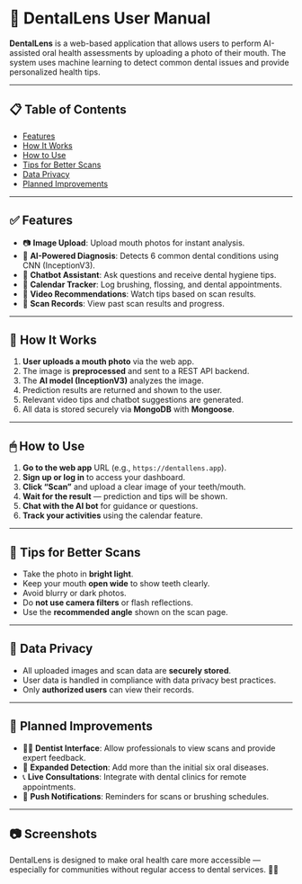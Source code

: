 # 🦷 DentalLens User Manual

**DentalLens** is a web-based application that allows users to perform AI-assisted oral health assessments by uploading a photo of their mouth. The system uses machine learning to detect common dental issues and provide personalized health tips.

---

## 📋 Table of Contents

- [Features](#features)
- [How It Works](#how-it-works)
- [How to Use](#how-to-use)
- [Tips for Better Scans](#tips-for-better-scans)
- [Data Privacy](#data-privacy)
- [Planned Improvements](#planned-improvements)

---

## ✅ Features

- 📷 **Image Upload**: Upload mouth photos for instant analysis.
- 🤖 **AI-Powered Diagnosis**: Detects 6 common dental conditions using CNN (InceptionV3).
- 💬 **Chatbot Assistant**: Ask questions and receive dental hygiene tips.
- 📅 **Calendar Tracker**: Log brushing, flossing, and dental appointments.
- 🎥 **Video Recommendations**: Watch tips based on scan results.
- 🧾 **Scan Records**: View past scan results and progress.

---

## 🔁 How It Works

1. **User uploads a mouth photo** via the web app.
2. The image is **preprocessed** and sent to a REST API backend.
3. The **AI model (InceptionV3)** analyzes the image.
4. Prediction results are returned and shown to the user.
5. Relevant video tips and chatbot suggestions are generated.
6. All data is stored securely via **MongoDB** with **Mongoose**.

---

## 🖱 How to Use

1. **Go to the web app** URL (e.g., `https://dentallens.app`).
2. **Sign up or log in** to access your dashboard.
3. **Click “Scan”** and upload a clear image of your teeth/mouth.
4. **Wait for the result** — prediction and tips will be shown.
5. **Chat with the AI bot** for guidance or questions.
6. **Track your activities** using the calendar feature.

---

## 📌 Tips for Better Scans

- Take the photo in **bright light**.
- Keep your mouth **open wide** to show teeth clearly.
- Avoid blurry or dark photos.
- Do **not use camera filters** or flash reflections.
- Use the **recommended angle** shown on the scan page.

---

## 🔐 Data Privacy

- All uploaded images and scan data are **securely stored**.
- User data is handled in compliance with data privacy best practices.
- Only **authorized users** can view their records.

---

## 🚧 Planned Improvements

- 🧑‍⚕️ **Dentist Interface**: Allow professionals to view scans and provide expert feedback.
- 🦠 **Expanded Detection**: Add more than the initial six oral diseases.
- 📞 **Live Consultations**: Integrate with dental clinics for remote appointments.
- 🔔 **Push Notifications**: Reminders for scans or brushing schedules.

---

## 📷 Screenshots


DentalLens is designed to make oral health care more accessible — especially for communities without regular access to dental services. 🦷💙

